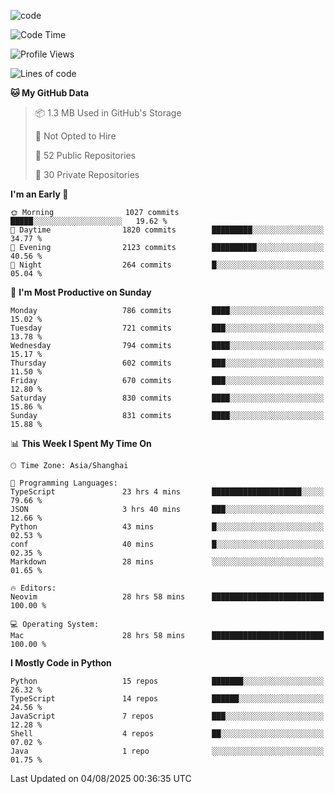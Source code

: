 
<!--
**liuyaanng/liuyaanng** is a ✨ _special_ ✨ repository because its `README.md` (this file) appears on your GitHub profile.

Here are some ideas to get you started:

- 🔭 I’m currently working on ...
- 🌱 I’m currently learning ...
- 👯 I’m looking to collaborate on ...
- 🤔 I’m looking for help with ...
- 💬 Ask me about ...
- 📫 How to reach me: ...
- 😄 Pronouns: ...
- ⚡ Fun fact: ...
-->


![code](https://cdn.jsdelivr.net/gh/liuyaanng/liuyaanng@1.0/code.gif) 

<!--START_SECTION:waka-->
![Code Time](http://img.shields.io/badge/Code%20Time-1%2C764%20hrs%2023%20mins-blue)

![Profile Views](http://img.shields.io/badge/Profile%20Views-0-blue)

![Lines of code](https://img.shields.io/badge/From%20Hello%20World%20I%27ve%20Written-26.3%20million%20lines%20of%20code-blue)

**🐱 My GitHub Data** 

> 📦 1.3 MB Used in GitHub's Storage 
 > 
> 🚫 Not Opted to Hire
 > 
> 📜 52 Public Repositories 
 > 
> 🔑 30 Private Repositories 
 > 
**I'm an Early 🐤** 

```text
🌞 Morning                1027 commits        █████░░░░░░░░░░░░░░░░░░░░   19.62 % 
🌆 Daytime                1820 commits        █████████░░░░░░░░░░░░░░░░   34.77 % 
🌃 Evening                2123 commits        ██████████░░░░░░░░░░░░░░░   40.56 % 
🌙 Night                  264 commits         █░░░░░░░░░░░░░░░░░░░░░░░░   05.04 % 
```
📅 **I'm Most Productive on Sunday** 

```text
Monday                   786 commits         ████░░░░░░░░░░░░░░░░░░░░░   15.02 % 
Tuesday                  721 commits         ███░░░░░░░░░░░░░░░░░░░░░░   13.78 % 
Wednesday                794 commits         ████░░░░░░░░░░░░░░░░░░░░░   15.17 % 
Thursday                 602 commits         ███░░░░░░░░░░░░░░░░░░░░░░   11.50 % 
Friday                   670 commits         ███░░░░░░░░░░░░░░░░░░░░░░   12.80 % 
Saturday                 830 commits         ████░░░░░░░░░░░░░░░░░░░░░   15.86 % 
Sunday                   831 commits         ████░░░░░░░░░░░░░░░░░░░░░   15.88 % 
```


📊 **This Week I Spent My Time On** 

```text
🕑︎ Time Zone: Asia/Shanghai

💬 Programming Languages: 
TypeScript               23 hrs 4 mins       ████████████████████░░░░░   79.66 % 
JSON                     3 hrs 40 mins       ███░░░░░░░░░░░░░░░░░░░░░░   12.66 % 
Python                   43 mins             █░░░░░░░░░░░░░░░░░░░░░░░░   02.53 % 
conf                     40 mins             █░░░░░░░░░░░░░░░░░░░░░░░░   02.35 % 
Markdown                 28 mins             ░░░░░░░░░░░░░░░░░░░░░░░░░   01.65 % 

🔥 Editors: 
Neovim                   28 hrs 58 mins      █████████████████████████   100.00 % 

💻 Operating System: 
Mac                      28 hrs 58 mins      █████████████████████████   100.00 % 
```

**I Mostly Code in Python** 

```text
Python                   15 repos            ███████░░░░░░░░░░░░░░░░░░   26.32 % 
TypeScript               14 repos            ██████░░░░░░░░░░░░░░░░░░░   24.56 % 
JavaScript               7 repos             ███░░░░░░░░░░░░░░░░░░░░░░   12.28 % 
Shell                    4 repos             ██░░░░░░░░░░░░░░░░░░░░░░░   07.02 % 
Java                     1 repo              ░░░░░░░░░░░░░░░░░░░░░░░░░   01.75 % 
```




 Last Updated on 04/08/2025 00:36:35 UTC
<!--END_SECTION:waka-->

